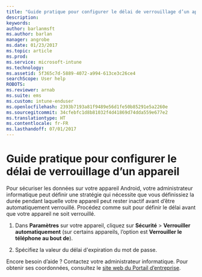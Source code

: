 ```yaml
---
title: "Guide pratique pour configurer le délai de verrouillage d’un appareil | Microsoft Docs"
description: 
keywords: 
author: barlanmsft
ms.author: barlan
manager: angrobe
ms.date: 01/23/2017
ms.topic: article
ms.prod: 
ms.service: microsoft-intune
ms.technology: 
ms.assetid: 5f365c7d-5889-4072-a994-613ce3c26ce4
searchScope: User help
ROBOTS: 
ms.reviewer: arnab
ms.suite: ems
ms.custom: intune-enduser
ms.openlocfilehash: 2393b7193a81f9489e56d1fe50b85291e5a2260e
ms.sourcegitcommit: 34cfebfc1d8b81032f4d41869d74dda559e677e2
ms.translationtype: HT
ms.contentlocale: fr-FR
ms.lasthandoff: 07/01/2017
---
```

# <a name="how-to-set-the-amount-of-time-before-your-device-is-locked"></a>Guide pratique pour configurer le délai de verrouillage d’un appareil

Pour sécuriser les données sur votre appareil Android, votre administrateur informatique peut définir une stratégie qui nécessite que vous définissiez la durée pendant laquelle votre appareil peut rester inactif avant d’être automatiquement verrouillé. Procédez comme suit pour définir le délai avant que votre appareil ne soit verrouillé.

1.  Dans **Paramètres** sur votre appareil, cliquez sur **Sécurité** &gt; **Verrouiller automatiquement** (sur certains appareils, l’option est **Verrouiller le téléphone au bout de**).

2.  Spécifiez la valeur du délai d'expiration du mot de passe.

Encore besoin d’aide ? Contactez votre administrateur informatique. Pour obtenir ses coordonnées, consultez le [site web du Portail d’entreprise](http://portal.manage.microsoft.com).
